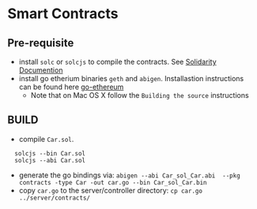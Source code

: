 # Smart Contracts

## Pre-requisite

* install `solc` or `solcjs` to compile the contracts. See [Solidarity Documention](https://solidity.readthedocs.io/en/latest/installing-solidity.html#binary-packages)
* install go etherium binaries `geth` and `abigen`.  Installastion instructions can be found here [go-ethereum](https://github.com/ethereum/go-ethereum)
  * Note that on Mac OS X follow the `Building the source` instructions

## BUILD

* compile `Car.sol`.

```shell
  solcjs --bin Car.sol
  solcjs --abi Car.sol
```

* generate the go bindings via: `abigen --abi Car_sol_Car.abi  --pkg contracts -type Car -out car.go --bin Car_sol_Car.bin`
* copy `car.go` to the server/controller directory: `cp car.go ../server/contracts/`